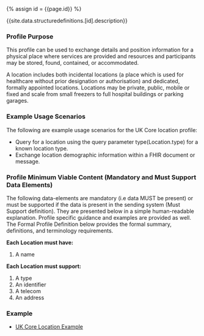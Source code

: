 
{% assign id = {{page.id}} %}

{{site.data.structuredefinitions.[id].description}}

<!-- end TOC -->
### Profile Purpose ###

This profile can be used to exchange details and position information for a physical place where services are provided and resources and participants may be stored, found, contained, or accommodated.

A location includes both incidental locations (a place which is used for healthcare without prior designation or authorisation) and dedicated, formally appointed locations. Locations may be private, public, mobile or fixed and scale from small freezers to full hospital buildings or parking garages.

### Example Usage Scenarios ###

The following are example usage scenarios for the UK Core location profile:

- Query for a location using the query parameter type(Location.type) for a known location type. 
- Exchange location demographic information within a FHIR document or message.

### Profile Minimum Viable Content (Mandatory and Must Support Data Elements) ###

The following data-elements are mandatory (i.e data MUST be present) or must be supported if the data is present in the sending system (Must Support definition). They are presented below in a simple human-readable explanation. Profile specific guidance and examples are provided as well. The Formal Profile Definition below provides the formal summary, definitions, and terminology requirements.

**Each Location must have:**

1. A name

**Each Location must support:**

1. A type
2. An identifier
3. A telecom
4. An address


### Example ###

- [UK Core Location Example](UKCore-Location-Example.html)